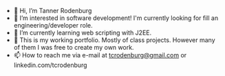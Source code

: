 - 👋 Hi, I’m Tanner Rodenburg
- 👀 I’m interested in software development! I'm currently looking for fill an engineering/developer role.
- 🌱 I’m currently learning web scripting with J2EE. 
- 💞️ This is my working portfolio. Mostly of class projects. However many of them I was free to create my own work.
- 📫 How to reach me via e-mail at tcrodenburg@gmail.com or linkedin.com/tcrodenburg
